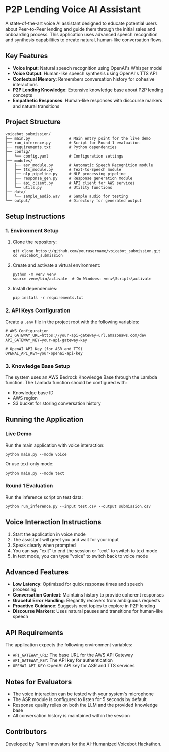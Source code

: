 # P2P Lending Voice AI Assistant

A state-of-the-art voice AI assistant designed to educate potential users about Peer-to-Peer lending and guide them through the initial sales and onboarding process. This application uses advanced speech recognition and synthesis capabilities to create natural, human-like conversation flows.

## Key Features

- **Voice Input**: Natural speech recognition using OpenAI's Whisper model
- **Voice Output**: Human-like speech synthesis using OpenAI's TTS API
- **Contextual Memory**: Remembers conversation history for cohesive interactions
- **P2P Lending Knowledge**: Extensive knowledge base about P2P lending concepts
- **Empathetic Responses**: Human-like responses with discourse markers and natural transitions

## Project Structure

```
voicebot_submission/
├── main.py                 # Main entry point for the live demo
├── run_inference.py        # Script for Round 1 evaluation
├── requirements.txt        # Python dependencies
├── config/
│   └── config.yaml         # Configuration settings
├── modules/
│   ├── asr_module.py       # Automatic Speech Recognition module
│   ├── tts_module.py       # Text-to-Speech module
│   ├── nlp_pipeline.py     # NLP processing pipeline
│   ├── response_gen.py     # Response generation module
│   ├── api_client.py       # API client for AWS services
│   └── utils.py            # Utility functions
├── data/
│   └── sample_audio.wav    # Sample audio for testing
└── output/                 # Directory for generated output
```

## Setup Instructions

### 1. Environment Setup

1. Clone the repository:
   ```
   git clone https://github.com/yourusername/voicebot_submission.git
   cd voicebot_submission
   ```

2. Create and activate a virtual environment:
   ```
   python -m venv venv
   source venv/bin/activate  # On Windows: venv\Scripts\activate
   ```

3. Install dependencies:
   ```
   pip install -r requirements.txt
   ```

### 2. API Keys Configuration

Create a `.env` file in the project root with the following variables:
```
# AWS Configuration
API_GATEWAY_URL=https://your-api-gateway-url.amazonaws.com/dev
API_GATEWAY_KEY=your-api-gateway-key

# OpenAI API Key (for ASR and TTS)
OPENAI_API_KEY=your-openai-api-key
```

### 3. Knowledge Base Setup

The system uses an AWS Bedrock Knowledge Base through the Lambda function. The Lambda function should be configured with:
- Knowledge base ID
- AWS region
- S3 bucket for storing conversation history

## Running the Application

### Live Demo

Run the main application with voice interaction:
```
python main.py --mode voice
```

Or use text-only mode:
```
python main.py --mode text
```

### Round 1 Evaluation

Run the inference script on test data:
```
python run_inference.py --input test.csv --output submission.csv
```

## Voice Interaction Instructions

1. Start the application in voice mode
2. The assistant will greet you and wait for your input
3. Speak clearly when prompted
4. You can say "exit" to end the session or "text" to switch to text mode
5. In text mode, you can type "voice" to switch back to voice mode

## Advanced Features

- **Low Latency**: Optimized for quick response times and speech processing
- **Conversation Context**: Maintains history to provide coherent responses
- **Graceful Error Handling**: Elegantly recovers from ambiguous requests
- **Proactive Guidance**: Suggests next topics to explore in P2P lending
- **Discourse Markers**: Uses natural pauses and transitions for human-like speech

## API Requirements

The application expects the following environment variables:
- `API_GATEWAY_URL`: The base URL for the AWS API Gateway
- `API_GATEWAY_KEY`: The API key for authentication
- `OPENAI_API_KEY`: OpenAI API key for ASR and TTS services

## Notes for Evaluators

- The voice interaction can be tested with your system's microphone
- The ASR module is configured to listen for 5 seconds by default
- Response quality relies on both the LLM and the provided knowledge base
- All conversation history is maintained within the session

## Contributors

Developed by Team Innovators for the AI-Humanized Voicebot Hackathon.